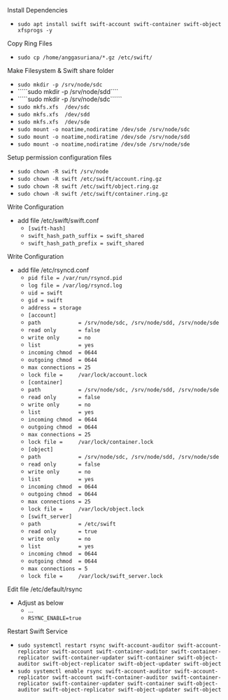 Install Dependencies
- `````sudo apt install swift swift-account swift-container swift-object xfsprogs -y`````

Copy Ring Files
- `````sudo cp /home/anggasuriana/*.gz /etc/swift/`````

Make Filesystem & Swift share folder
- `````sudo mkdir -p /srv/node/sdc`````
- `````sudo mkdir -p /srv/node/sdd````
- `````sudo mkdir -p /srv/node/sdc``````
- ``````sudo mkfs.xfs  /dev/sdc``````
- ``````sudo mkfs.xfs  /dev/sdd``````
- ``````sudo mkfs.xfs  /dev/sde``````
- ``````sudo mount -o noatime,nodiratime /dev/sde /srv/node/sdc``````
- ``````sudo mount -o noatime,nodiratime /dev/sde /srv/node/sdd``````
- ``````sudo mount -o noatime,nodiratime /dev/sde /srv/node/sde``````
 
Setup permission configuration files
- `````sudo chown -R swift /srv/node`````
- `````sudo chown -R swift /etc/swift/account.ring.gz`````
- `````sudo chown -R swift /etc/swift/object.ring.gz`````
- `````sudo chown -R swift /etc/swift/container.ring.gz`````

Write Configuration
- add file /etc/swift/swift.conf
  - `````[swift-hash]`````
  - `````swift_hash_path_suffix = swift_shared`````
  - `````swift_hash_path_prefix = swift_shared`````

Write Configuration
- add file /etc/rsyncd.conf
  - `````pid file = /var/run/rsyncd.pid`````
  - `````log file = /var/log/rsyncd.log`````
  - `````uid = swift`````
  - `````gid = swift`````
  - `````address = storage`````
  - `````[account]`````
  - `````path            = /srv/node/sdc, /srv/node/sdd, /srv/node/sde`````
  - `````read only       = false`````
  - `````write only      = no`````
  - `````list            = yes`````
  - `````incoming chmod  = 0644`````
  - `````outgoing chmod  = 0644`````
  - `````max connections = 25`````
  - `````lock file =     /var/lock/account.lock`````
  - `````[container]`````
  - `````path            = /srv/node/sdc, /srv/node/sdd, /srv/node/sde`````
  - `````read only       = false`````
  - `````write only      = no`````
  - `````list            = yes`````
  - `````incoming chmod  = 0644`````
  - `````outgoing chmod  = 0644`````
  - `````max connections = 25`````
  - `````lock file =     /var/lock/container.lock`````
  - `````[object]`````
  - `````path            = /srv/node/sdc, /srv/node/sdd, /srv/node/sde`````
  - `````read only       = false`````
  - `````write only      = no`````
  - `````list            = yes`````
  - `````incoming chmod  = 0644`````
  - `````outgoing chmod  = 0644`````
  - `````max connections = 25`````
  - `````lock file =     /var/lock/object.lock`````
  - `````[swift_server]`````
  - `````path            = /etc/swift`````
  - `````read only       = true`````
  - `````write only      = no`````
  - `````list            = yes`````
  - `````incoming chmod  = 0644`````
  - `````outgoing chmod  = 0644`````
  - `````max connections = 5`````
  - `````lock file =     /var/lock/swift_server.lock`````

Edit file /etc/default/rsync
- Adjust as below
  - ...
  - `````RSYNC_ENABLE=true`````

Restart Swift Service
- `````sudo systemctl restart rsync swift-account-auditor swift-account-replicator swift-account swift-container-auditor swift-container-replicator swift-container-updater swift-container swift-object-auditor swift-object-replicator swift-object-updater swift-object`````
- `````sudo systemctl enable rsync swift-account-auditor swift-account-replicator swift-account swift-container-auditor swift-container-replicator swift-container-updater swift-container swift-object-auditor swift-object-replicator swift-object-updater swift-object`````
